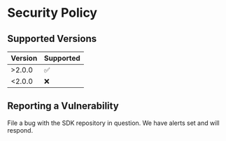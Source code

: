 # Security Policy

## Supported Versions

| Version | Supported          |
| ------- | ------------------ |
| >2.0.0  | :white_check_mark: |
| <2.0.0  | :x:                |

## Reporting a Vulnerability

File a bug with the SDK repository in question. We have alerts set and will respond.
